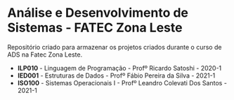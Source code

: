 # Análise e Desenvolvimento de Sistemas - FATEC Zona Leste

Repositório criado para armazenar os projetos criados durante o curso de ADS na Fatec Zona Leste.

- **ILP010** - Linguagem de Programação - Profº Ricardo Satoshi - 2020-1
- **IED001** - Estruturas de Dados - Profº Fábio Pereira da Silva - 2021-1
- **ISO100** - Sistemas Operacionais I - Profº Leandro Colevati Dos Santos - 2021-1
